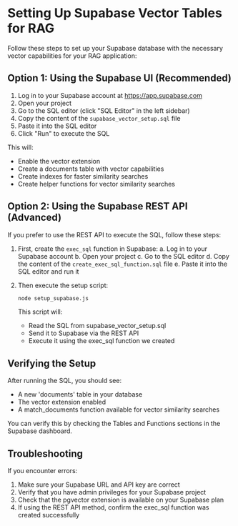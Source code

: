 # Setting Up Supabase Vector Tables for RAG

Follow these steps to set up your Supabase database with the necessary vector capabilities for your RAG application:

## Option 1: Using the Supabase UI (Recommended)

1. Log in to your Supabase account at https://app.supabase.com
2. Open your project
3. Go to the SQL editor (click "SQL Editor" in the left sidebar)
4. Copy the content of the `supabase_vector_setup.sql` file
5. Paste it into the SQL editor
6. Click "Run" to execute the SQL

This will:

- Enable the vector extension
- Create a documents table with vector capabilities
- Create indexes for faster similarity searches
- Create helper functions for vector similarity searches

## Option 2: Using the Supabase REST API (Advanced)

If you prefer to use the REST API to execute the SQL, follow these steps:

1. First, create the `exec_sql` function in Supabase:
   a. Log in to your Supabase account
   b. Open your project
   c. Go to the SQL editor
   d. Copy the content of the `create_exec_sql_function.sql` file
   e. Paste it into the SQL editor and run it

2. Then execute the setup script:

   ```bash
   node setup_supabase.js
   ```

   This script will:

   - Read the SQL from supabase_vector_setup.sql
   - Send it to Supabase via the REST API
   - Execute it using the exec_sql function we created

## Verifying the Setup

After running the SQL, you should see:

- A new 'documents' table in your database
- The vector extension enabled
- A match_documents function available for vector similarity searches

You can verify this by checking the Tables and Functions sections in the Supabase dashboard.

## Troubleshooting

If you encounter errors:

1. Make sure your Supabase URL and API key are correct
2. Verify that you have admin privileges for your Supabase project
3. Check that the pgvector extension is available on your Supabase plan
4. If using the REST API method, confirm the exec_sql function was created successfully
